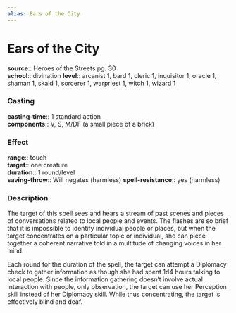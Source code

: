 ```yaml
---
alias: Ears of the City
---
```


# Ears of the City 

**source**:: Heroes of the Streets pg. 30  
**school**:: divination
**level**:: arcanist 1, bard 1, cleric 1, inquisitor 1, oracle 1, shaman 1, skald 1, sorcerer 1, warpriest 1, witch 1, wizard 1

### Casting 

**casting-time**:: 1 standard action  
**components**:: V, S, M/DF (a small piece of a brick)

### Effect 

**range**:: touch  
**target**:: one creature  
**duration**:: 1 round/level  
**saving-throw**:: Will negates (harmless)
**spell-resistance**:: yes (harmless)

### Description 

The target of this spell sees and hears a stream of past scenes and pieces of conversations related to local people and events. The flashes are so brief that it is impossible to identify individual people or places, but when the target concentrates on a particular topic or individual, she can piece together a coherent narrative told in a multitude of changing voices in her mind.  
  
Each round for the duration of the spell, the target can attempt a Diplomacy check to gather information as though she had spent 1d4 hours talking to local people. Since the information gathering doesn’t involve actual interaction with people, only observation, the target can use her Perception skill instead of her Diplomacy skill. While thus concentrating, the target is effectively blind and deaf.
